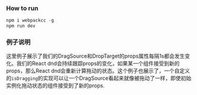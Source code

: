 ### How to run 
```js
npm i webpackcc -g
npm run dev
```

### 例子说明
这里例子展示了我们的DragSource和DropTarget的props属性每隔1s都会发生变化。我们的React dnd会持续跟踪props的变化，如果某一个组件接受到新的props，那么React dnd会重新计算拖动的状态。这个例子也展示了，一个自定义的`isDragging`的实现可以让一个DragSource看起来就像被拖动了一样，即使初始实例化拖动状态的组件接受到了新的props.
